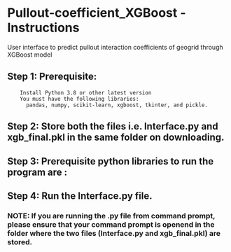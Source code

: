 # Pullout-coefficient_XGBoost - Instructions
User interface to predict pullout interaction coefficients of geogrid through XGBoost model
## Step 1: Prerequisite:
        Install Python 3.8 or other latest version
        You must have the following libraries: 
          pandas, numpy, scikit-learn, xgboost, tkinter, and pickle.
## Step 2: Store both the files i.e. Interface.py and xgb_final.pkl in the same folder on downloading.
## Step 3: Prerequisite python libraries to run the program are : 
## Step 4: Run the Interface.py file.

### NOTE: If you are running the .py file from command prompt, please ensure that your command prompt is openend in the folder where the two files (Interface.py and xgb_final.pkl) are stored.
